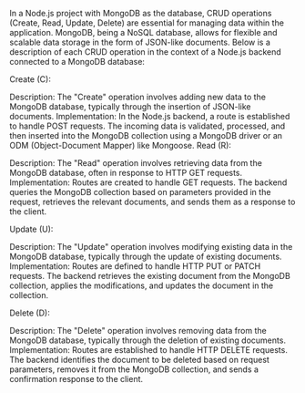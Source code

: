 In a Node.js project with MongoDB as the database, CRUD operations (Create, Read, Update, Delete) are essential for managing data within the application. MongoDB, being a NoSQL database, allows for flexible and scalable data storage in the form of JSON-like documents. Below is a description of each CRUD operation in the context of a Node.js backend connected to a MongoDB database:

Create (C):

Description: The "Create" operation involves adding new data to the MongoDB database, typically through the insertion of JSON-like documents.
Implementation: In the Node.js backend, a route is established to handle POST requests. The incoming data is validated, processed, and then inserted into the MongoDB collection using a MongoDB driver or an ODM (Object-Document Mapper) like Mongoose.
Read (R):

Description: The "Read" operation involves retrieving data from the MongoDB database, often in response to HTTP GET requests.
Implementation: Routes are created to handle GET requests. The backend queries the MongoDB collection based on parameters provided in the request, retrieves the relevant documents, and sends them as a response to the client.

Update (U):

Description: The "Update" operation involves modifying existing data in the MongoDB database, typically through the update of existing documents.
Implementation: Routes are defined to handle HTTP PUT or PATCH requests. The backend retrieves the existing document from the MongoDB collection, applies the modifications, and updates the document in the collection.

Delete (D):

Description: The "Delete" operation involves removing data from the MongoDB database, typically through the deletion of existing documents.
Implementation: Routes are established to handle HTTP DELETE requests. The backend identifies the document to be deleted based on request parameters, removes it from the MongoDB collection, and sends a confirmation response to the client.
